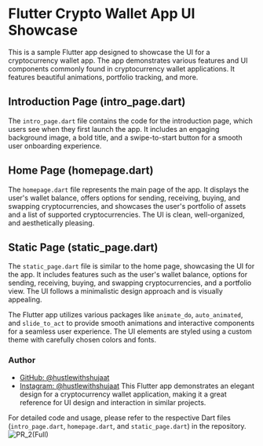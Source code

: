 # Flutter Crypto Wallet App UI Showcase

This is a sample Flutter app designed to showcase the UI for a cryptocurrency wallet app. The app demonstrates various features and UI components commonly found in cryptocurrency wallet applications. It features beautiful animations, portfolio tracking, and more.

## Introduction Page (intro_page.dart)

The `intro_page.dart` file contains the code for the introduction page, which users see when they first launch the app. It includes an engaging background image, a bold title, and a swipe-to-start button for a smooth user onboarding experience.

## Home Page (homepage.dart)

The `homepage.dart` file represents the main page of the app. It displays the user's wallet balance, offers options for sending, receiving, buying, and swapping cryptocurrencies, and showcases the user's portfolio of assets and a list of supported cryptocurrencies. The UI is clean, well-organized, and aesthetically pleasing.

## Static Page (static_page.dart)

The `static_page.dart` file is similar to the home page, showcasing the UI for the app. It includes features such as the user's wallet balance, options for sending, receiving, buying, and swapping cryptocurrencies, and a portfolio view. The UI follows a minimalistic design approach and is visually appealing.

The Flutter app utilizes various packages like `animate_do`, `auto_animated`, and `slide_to_act` to provide smooth animations and interactive components for a seamless user experience. The UI elements are styled using a custom theme with carefully chosen colors and fonts.

### Author

- [GitHub: @hustlewithshujaat](https://github.com/hustlewithshujaat)
- [Instagram: @hustlewithshujaat](https://www.instagram.com/hustlewithshujaat/)
This Flutter app demonstrates an elegant design for a cryptocurrency wallet application, making it a great reference for UI design and interaction in similar projects.

For detailed code and usage, please refer to the respective Dart files (`intro_page.dart`, `homepage.dart`, and `static_page.dart`) in the repository.
![PR_2(Full)](https://github.com/shujaatsunasra/Flypto/assets/142157275/c4154bbc-c6db-47c8-b9fc-88ae4e6e6f53)


